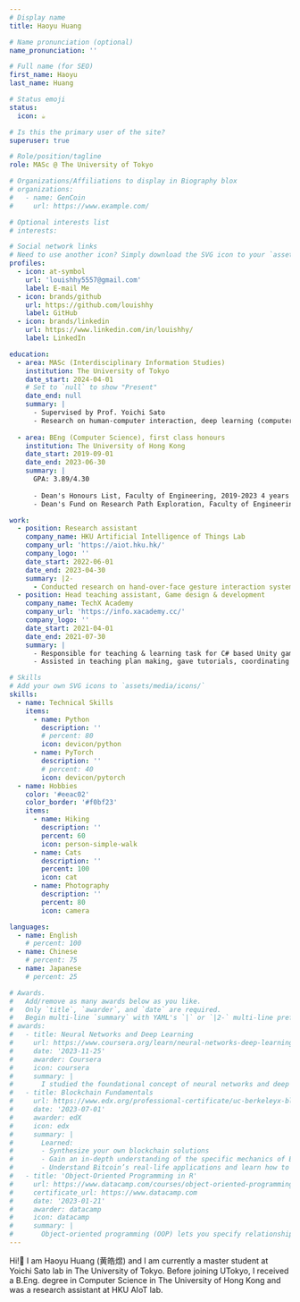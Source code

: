 ```yaml
---
# Display name
title: Haoyu Huang

# Name pronunciation (optional)
name_pronunciation: ''

# Full name (for SEO)
first_name: Haoyu
last_name: Huang

# Status emoji
status:
  icon: ☕️

# Is this the primary user of the site?
superuser: true

# Role/position/tagline
role: MASc @ The University of Tokyo

# Organizations/Affiliations to display in Biography blox
# organizations:
#   - name: GenCoin
#     url: https://www.example.com/

# Optional interests list
# interests:

# Social network links
# Need to use another icon? Simply download the SVG icon to your `assets/media/icons/` folder.
profiles:
  - icon: at-symbol
    url: 'louishhy5557@gmail.com'
    label: E-mail Me
  - icon: brands/github
    url: https://github.com/louishhy
    label: GitHub
  - icon: brands/linkedin
    url: https://www.linkedin.com/in/louishhy/
    label: LinkedIn

education:
  - area: MASc (Interdisciplinary Information Studies)
    institution: The University of Tokyo
    date_start: 2024-04-01
    # Set to `null` to show "Present"
    date_end: null
    summary: |
      - Supervised by Prof. Yoichi Sato
      - Research on human-computer interaction, deep learning (computer vision)
  
  - area: BEng (Computer Science), first class honours
    institution: The University of Hong Kong
    date_start: 2019-09-01
    date_end: 2023-06-30
    summary: |
      GPA: 3.89/4.30
      
      - Dean's Honours List, Faculty of Engineering, 2019-2023 4 years consecutive
      - Dean's Fund on Research Path Exploration, Faculty of Engineering, 2022

work:
  - position: Research assistant
    company_name: HKU Artificial Intelligence of Things Lab
    company_url: 'https://aiot.hku.hk/'
    company_logo: ''
    date_start: 2022-06-01
    date_end: 2023-04-30
    summary: |2-
      - Conducted research on hand-over-face gesture interaction system.
  - position: Head teaching assistant, Game design & development
    company_name: TechX Academy
    company_url: 'https://info.xacademy.cc/'
    company_logo: ''
    date_start: 2021-04-01
    date_end: 2021-07-30
    summary: |
      - Responsible for teaching & learning task for C# based Unity game design and development.
      - Assisted in teaching plan making, gave tutorials, coordinating TAs and aiding students in finishing their capstone hackathon.

# Skills
# Add your own SVG icons to `assets/media/icons/`
skills:
  - name: Technical Skills
    items:
      - name: Python
        description: ''
        # percent: 80
        icon: devicon/python
      - name: PyTorch
        description: ''
        # percent: 40
        icon: devicon/pytorch
  - name: Hobbies
    color: '#eeac02'
    color_border: '#f0bf23'
    items:
      - name: Hiking
        description: ''
        percent: 60
        icon: person-simple-walk
      - name: Cats
        description: ''
        percent: 100
        icon: cat
      - name: Photography
        description: ''
        percent: 80
        icon: camera

languages:
  - name: English
    # percent: 100
  - name: Chinese
    # percent: 75
  - name: Japanese
    # percent: 25

# Awards.
#   Add/remove as many awards below as you like.
#   Only `title`, `awarder`, and `date` are required.
#   Begin multi-line `summary` with YAML's `|` or `|2-` multi-line prefix and indent 2 spaces below.
# awards:
#   - title: Neural Networks and Deep Learning
#     url: https://www.coursera.org/learn/neural-networks-deep-learning
#     date: '2023-11-25'
#     awarder: Coursera
#     icon: coursera
#     summary: |
#       I studied the foundational concept of neural networks and deep learning. By the end, I was familiar with the significant technological trends driving the rise of deep learning; build, train, and apply fully connected deep neural networks; implement efficient (vectorized) neural networks; identify key parameters in a neural network’s architecture; and apply deep learning to your own applications.
#   - title: Blockchain Fundamentals
#     url: https://www.edx.org/professional-certificate/uc-berkeleyx-blockchain-fundamentals
#     date: '2023-07-01'
#     awarder: edX
#     icon: edx
#     summary: |
#       Learned:
#       - Synthesize your own blockchain solutions
#       - Gain an in-depth understanding of the specific mechanics of Bitcoin
#       - Understand Bitcoin’s real-life applications and learn how to attack and destroy Bitcoin, Ethereum, smart contracts and Dapps, and alternatives to Bitcoin’s Proof-of-Work consensus algorithm
#   - title: 'Object-Oriented Programming in R'
#     url: https://www.datacamp.com/courses/object-oriented-programming-with-s3-and-r6-in-r
#     certificate_url: https://www.datacamp.com
#     date: '2023-01-21'
#     awarder: datacamp
#     icon: datacamp
#     summary: |
#       Object-oriented programming (OOP) lets you specify relationships between functions and the objects that they can act on, helping you manage complexity in your code. This is an intermediate level course, providing an introduction to OOP, using the S3 and R6 systems. S3 is a great day-to-day R programming tool that simplifies some of the functions that you write. R6 is especially useful for industry-specific analyses, working with web APIs, and building GUIs.
---
```


Hi!👋 I am Haoyu Huang (黄皓煜) and I am currently a master student at Yoichi Sato lab in The University of Tokyo. Before joining UTokyo, I received a B.Eng. degree in Computer Science in The University of Hong Kong and was a research assistant at HKU AIoT lab.
